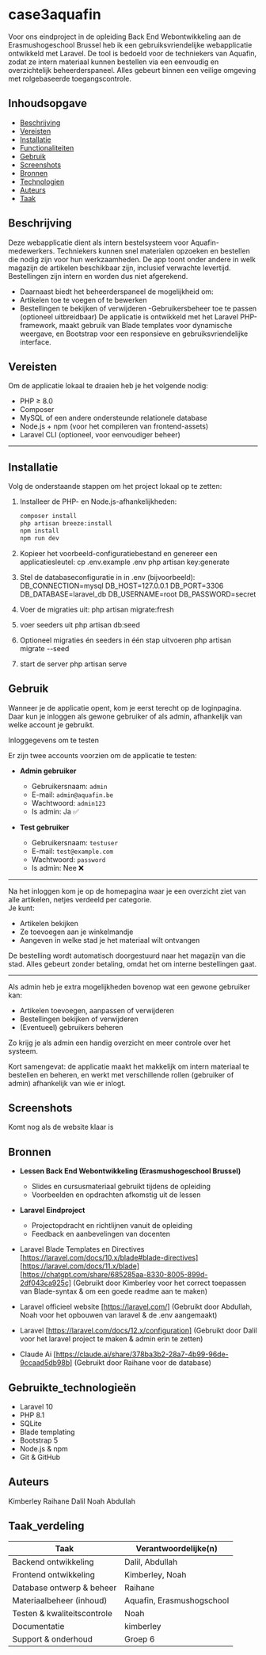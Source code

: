 # case3aquafin

Voor ons eindproject in de opleiding Back End Webontwikkeling aan de Erasmushogeschool Brussel heb ik een gebruiksvriendelijke webapplicatie ontwikkeld met Laravel. De tool is bedoeld voor de techniekers van Aquafin, zodat ze intern materiaal kunnen bestellen via een eenvoudig en overzichtelijk beheerderspaneel. Alles gebeurt binnen een veilige omgeving met rolgebaseerde toegangscontrole.

## Inhoudsopgave

-   [Beschrijving](#beschrijving)
-   [Vereisten](#vereisten)
-   [Installatie](#installatie)
-   [Functionaliteiten](#functionaliteiten)
-   [Gebruik](#gebruik)
-   [Screenshots](#Screenshots)
-   [Bronnen](#bronnen)
-   [Technologien](#Gebruikte_technologieën)
-   [Auteurs](#Auteurs)
-   [Taak](#Taak_verdeling)

## Beschrijving

Deze webapplicatie dient als intern bestelsysteem voor Aquafin-medewerkers. Techniekers kunnen snel materialen opzoeken en bestellen die nodig zijn voor hun werkzaamheden. De app toont onder andere in welk magazijn de artikelen beschikbaar zijn, inclusief verwachte levertijd. Bestellingen zijn intern en worden dus niet afgerekend.

-   Daarnaast biedt het beheerderspaneel de mogelijkheid om:
-   Artikelen toe te voegen of te bewerken
-   Bestellingen te bekijken of verwijderen
    -Gebruikersbeheer toe te passen (optioneel uitbreidbaar)
    De applicatie is ontwikkeld met het Laravel PHP-framework, maakt gebruik van Blade templates voor dynamische weergave, en Bootstrap voor een responsieve en gebruiksvriendelijke interface.

## Vereisten

Om de applicatie lokaal te draaien heb je het volgende nodig:

-   PHP ≥ 8.0
-   Composer
-   MySQL of een andere ondersteunde relationele database
-   Node.js + npm (voor het compileren van frontend-assets)
-   Laravel CLI (optioneel, voor eenvoudiger beheer)

---

## Installatie

Volg de onderstaande stappen om het project lokaal op te zetten:

1. Installeer de PHP- en Node.js-afhankelijkheden:

    ```bash
    composer install
    php artisan breeze:install
    npm install
    npm run dev

    ```

2. Kopieer het voorbeeld-configuratiebestand en genereer een applicatiesleutel:
   cp .env.example .env
   php artisan key:generate

3. Stel de databaseconfiguratie in in .env (bijvoorbeeld):
   DB_CONNECTION=mysql
   DB_HOST=127.0.0.1
   DB_PORT=3306
   DB_DATABASE=laravel_db
   DB_USERNAME=root
   DB_PASSWORD=secret

4. Voer de migraties uit:
   php artisan migrate:fresh

5. voer seeders uit
   php artisan db:seed

6. Optioneel migraties én seeders in één stap uitvoeren
   php artisan migrate --seed

7. start de server
   php artisan serve

## Gebruik

Wanneer je de applicatie opent, kom je eerst terecht op de loginpagina. Daar kun je inloggen als gewone gebruiker of als admin, afhankelijk van welke account je gebruikt.

Inloggegevens om te testen

Er zijn twee accounts voorzien om de applicatie te testen:

-   **Admin gebruiker**

    -   Gebruikersnaam: `admin`
    -   E-mail: `admin@aquafin.be`
    -   Wachtwoord: `admin123`
    -   Is admin: Ja ✅

-   **Test gebruiker**
    -   Gebruikersnaam: `testuser`
    -   E-mail: `test@example.com`
    -   Wachtwoord: `password`
    -   Is admin: Nee ❌

---

Na het inloggen kom je op de homepagina waar je een overzicht ziet van alle artikelen, netjes verdeeld per categorie.  
Je kunt:

-   Artikelen bekijken
-   Ze toevoegen aan je winkelmandje
-   Aangeven in welke stad je het materiaal wilt ontvangen

De bestelling wordt automatisch doorgestuurd naar het magazijn van die stad. Alles gebeurt zonder betaling, omdat het om interne bestellingen gaat.

---

Als admin heb je extra mogelijkheden bovenop wat een gewone gebruiker kan:

-   Artikelen toevoegen, aanpassen of verwijderen
-   Bestellingen bekijken of verwijderen
-   (Eventueel) gebruikers beheren

Zo krijg je als admin een handig overzicht en meer controle over het systeem.

Kort samengevat: de applicatie maakt het makkelijk om intern materiaal te bestellen en beheren, en werkt met verschillende rollen (gebruiker of admin) afhankelijk van wie er inlogt.

## Screenshots

Komt nog als de website klaar is

## Bronnen

-   **Lessen Back End Webontwikkeling (Erasmushogeschool Brussel)**

    -   Slides en cursusmateriaal gebruikt tijdens de opleiding
    -   Voorbeelden en opdrachten afkomstig uit de lessen

-   **Laravel Eindproject**

    -   Projectopdracht en richtlijnen vanuit de opleiding
    -   Feedback en aanbevelingen van docenten

-   Laravel Blade Templates en Directives  
    [https://laravel.com/docs/10.x/blade#blade-directives]
    [https://laravel.com/docs/11.x/blade]
    [https://chatgpt.com/share/685285aa-8330-8005-899d-2df043ca925c]
    (Gebruikt door Kimberley voor het correct toepassen van Blade-syntax & om een goede readme aan te maken)

-   Laravel officieel website
    [https://laravel.com/]
    (Gebruikt door Abdullah, Noah voor het opbouwen van laravel & de .env aangemaakt)

-   Laravel
    [https://laravel.com/docs/12.x/configuration]
    (Gebruikt door Dalil voor het laravel project te maken & admin erin te zetten)

-   Claude Ai
    [https://claude.ai/share/378ba3b2-28a7-4b99-96de-9ccaad5db98b]
    (Gebruikt door Raihane voor de database)

## Gebruikte_technologieën

-   Laravel 10
-   PHP 8.1
-   SQLite
-   Blade templating
-   Bootstrap 5
-   Node.js & npm
-   Git & GitHub

## Auteurs

Kimberley
Raihane
Dalil
Noah
Abdullah

## Taak_verdeling

| Taak                        | Verantwoordelijke(n)      |
| --------------------------- | ------------------------- |
| Backend ontwikkeling        | Dalil, Abdullah           |
| Frontend ontwikkeling       | Kimberley, Noah           |
| Database ontwerp & beheer   | Raihane                   |
| Materiaalbeheer (inhoud)    | Aquafin, Erasmushogschool |
| Testen & kwaliteitscontrole | Noah                      |
| Documentatie                | kimberley                 |
| Support & onderhoud         | Groep 6                   |
